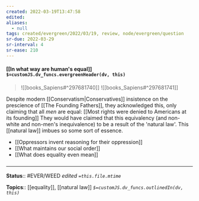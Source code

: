 ```yaml
---
created: 2022-03-19T13:47:58 
edited: 
aliases:
  - null
tags: created/evergreen/2022/03/19, review, node/evergreen/question
sr-due: 2022-03-29
sr-interval: 4
sr-ease: 210
---
```


#### [[In what way are human's equal]] `$=customJS.dv_funcs.evergreenHeader(dv, this)`

> ![[books_Sapiens#^297681740]]
> ![[books_Sapiens#^297681741]]

Despite modern [[Conservatism|Conservatives]] insistence on the prescience of 
[[The Founding Fathers]], they acknowledged this, only claiming that all *men* are equal:
[[Most rights were denied to Americans at its founding]]
They would have claimed that this equivalency (and non-white and non-men's inequivalence) to be a result of the 'natural law'.
This [[natural law]] imbues so some sort of essence.

- [[Oppressors invent reasoning for their oppression]]
- [[What maintains our social order]]
- [[What does equality even mean]]

### <hr class="footnote"/>

**Status**:: #EVER/WEED 
*edited `=this.file.mtime`*

**Topics**:: [[equality]], [[natural law]]
*`$=customJS.dv_funcs.outlinedIn(dv, this)`*
